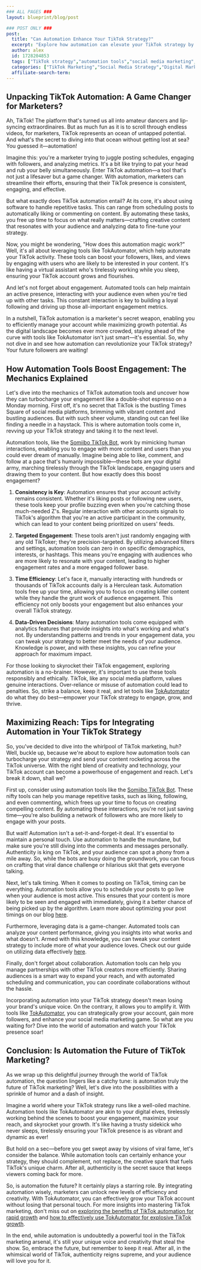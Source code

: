 ```yaml
---
### ALL PAGES ###
layout: blueprint/blog/post

### POST ONLY ###
post:
  title: "Can Automation Enhance Your TikTok Strategy?"
  excerpt: "Explore how automation can elevate your TikTok strategy by increasing engagement and maximizing reach, offering a competitive edge in social media marketing."
  author: alex
  id: 1728204853
  tags: ["TikTok strategy","automation tools","social media marketing","engagement"]
  categories: ["TikTok Marketing","Social Media Strategy","Digital Marketing"]
  affiliate-search-term: 
---
```


## Unpacking TikTok Automation: A Game Changer for Marketers?

Ah, TikTok! The platform that's turned us all into amateur dancers and lip-syncing extraordinaires. But as much fun as it is to scroll through endless videos, for marketers, TikTok represents an ocean of untapped potential. And what's the secret to diving into that ocean without getting lost at sea? You guessed it—automation!

Imagine this: you're a marketer trying to juggle posting schedules, engaging with followers, and analyzing metrics. It's a bit like trying to pat your head and rub your belly simultaneously. Enter TikTok automation—a tool that's not just a lifesaver but a game changer. With automation, marketers can streamline their efforts, ensuring that their TikTok presence is consistent, engaging, and effective.

But what exactly does TikTok automation entail? At its core, it's about using software to handle repetitive tasks. This can range from scheduling posts to automatically liking or commenting on content. By automating these tasks, you free up time to focus on what really matters—crafting creative content that resonates with your audience and analyzing data to fine-tune your strategy.

Now, you might be wondering, "How does this automation magic work?" Well, it's all about leveraging tools like TokAutomator, which help automate your TikTok activity. These tools can boost your followers, likes, and views by engaging with users who are likely to be interested in your content. It's like having a virtual assistant who's tirelessly working while you sleep, ensuring your TikTok account grows and flourishes.

And let's not forget about engagement. Automated tools can help maintain an active presence, interacting with your audience even when you're tied up with other tasks. This constant interaction is key to building a loyal following and driving up those all-important engagement metrics.

In a nutshell, TikTok automation is a marketer's secret weapon, enabling you to efficiently manage your account while maximizing growth potential. As the digital landscape becomes ever more crowded, staying ahead of the curve with tools like TokAutomator isn't just smart—it's essential. So, why not dive in and see how automation can revolutionize your TikTok strategy? Your future followers are waiting!

## How Automation Tools Boost Engagement: The Mechanics Explained

Let's dive into the mechanics of TikTok automation tools and uncover how they can turbocharge your engagement like a double-shot espresso on a Monday morning. First off, it's no secret that TikTok is the bustling Times Square of social media platforms, brimming with vibrant content and bustling audiences. But with such sheer volume, standing out can feel like finding a needle in a haystack. This is where automation tools come in, revving up your TikTok strategy and taking it to the next level.

Automation tools, like the [Somiibo TikTok Bot](https://somiibo.com/platforms/tiktok-bot), work by mimicking human interactions, enabling you to engage with more content and users than you could ever dream of manually. Imagine being able to like, comment, and follow at a pace that's humanly impossible—these bots are your digital army, marching tirelessly through the TikTok landscape, engaging users and drawing them to your content. But how exactly does this boost engagement?

1. **Consistency is Key**: Automation ensures that your account activity remains consistent. Whether it's liking posts or following new users, these tools keep your profile buzzing even when you're catching those much-needed Z's. Regular interaction with other accounts signals to TikTok's algorithm that you're an active participant in the community, which can lead to your content being prioritized on users' feeds.



2. **Targeted Engagement**: These tools aren't just randomly engaging with any old TikToker; they're precision-targeted. By utilizing advanced filters and settings, automation tools can zero in on specific demographics, interests, or hashtags. This means you're engaging with audiences who are more likely to resonate with your content, leading to higher engagement rates and a more engaged follower base.

3. **Time Efficiency**: Let's face it, manually interacting with hundreds or thousands of TikTok accounts daily is a Herculean task. Automation tools free up your time, allowing you to focus on creating killer content while they handle the grunt work of audience engagement. This efficiency not only boosts your engagement but also enhances your overall TikTok strategy.

4. **Data-Driven Decisions**: Many automation tools come equipped with analytics features that provide insights into what's working and what's not. By understanding patterns and trends in your engagement data, you can tweak your strategy to better meet the needs of your audience. Knowledge is power, and with these insights, you can refine your approach for maximum impact.

For those looking to skyrocket their TikTok engagement, exploring automation is a no-brainer. However, it's important to use these tools responsibly and ethically. TikTok, like any social media platform, values genuine interactions. Over-reliance or misuse of automation could lead to penalties. So, strike a balance, keep it real, and let tools like [TokAutomator](https://tokautomator.com/blog/how-to-skyrocket-your-tiktok-engagement-with-tokautomator) do what they do best—empower your TikTok strategy to engage, grow, and thrive.

## Maximizing Reach: Tips for Integrating Automation in Your TikTok Strategy

So, you've decided to dive into the whirlpool of TikTok marketing, huh? Well, buckle up, because we're about to explore how automation tools can turbocharge your strategy and send your content rocketing across the TikTok universe. With the right blend of creativity and technology, your TikTok account can become a powerhouse of engagement and reach. Let's break it down, shall we?

First up, consider using automation tools like the [Somiibo TikTok Bot](https://tokautomator.com/blog/how-to-use-the-somiibo-tiktok-bot-for-explosive-account-growth). These nifty tools can help you manage repetitive tasks, such as liking, following, and even commenting, which frees up your time to focus on creating compelling content. By automating these interactions, you're not just saving time—you're also building a network of followers who are more likely to engage with your posts.

But wait! Automation isn't a set-it-and-forget-it deal. It's essential to maintain a personal touch. Use automation to handle the mundane, but make sure you're still diving into the comments and messages personally. Authenticity is king on TikTok, and your audience can spot a phony from a mile away. So, while the bots are busy doing the groundwork, you can focus on crafting that viral dance challenge or hilarious skit that gets everyone talking.

Next, let's talk timing. When it comes to posting on TikTok, timing can be everything. Automation tools allow you to schedule your posts to go live when your audience is most active. This ensures that your content is more likely to be seen and engaged with immediately, giving it a better chance of being picked up by the algorithm. Learn more about optimizing your post timings on our blog [here](https://tokautomator.com/blog/maximizing-tiktok-growth-tips-for-using-automated-tools-effectively).

Furthermore, leveraging data is a game-changer. Automated tools can analyze your content performance, giving you insights into what works and what doesn't. Armed with this knowledge, you can tweak your content strategy to include more of what your audience loves. Check out our guide on utilizing data effectively [here](https://tokautomator.com/blog/the-ultimate-guide-to-growing-your-tiktok-account-with-tokautomator).

Finally, don't forget about collaboration. Automation tools can help you manage partnerships with other TikTok creators more efficiently. Sharing audiences is a smart way to expand your reach, and with automated scheduling and communication, you can coordinate collaborations without the hassle.



Incorporating automation into your TikTok strategy doesn't mean losing your brand's unique voice. On the contrary, it allows you to amplify it. With tools like [TokAutomator](https://tokautomator.com/blog/leveraging-tokautomator-advanced-techniques-for-maximum-tiktok-engagement), you can strategically grow your account, gain more followers, and enhance your social media marketing game. So what are you waiting for? Dive into the world of automation and watch your TikTok presence soar!

## Conclusion: Is Automation the Future of TikTok Marketing?

As we wrap up this delightful journey through the world of TikTok automation, the question lingers like a catchy tune: is automation truly the future of TikTok marketing? Well, let's dive into the possibilities with a sprinkle of humor and a dash of insight.

Imagine a world where your TikTok strategy runs like a well-oiled machine. Automation tools like TokAutomator are akin to your digital elves, tirelessly working behind the scenes to boost your engagement, maximize your reach, and skyrocket your growth. It's like having a trusty sidekick who never sleeps, tirelessly ensuring your TikTok presence is as vibrant and dynamic as ever!

But hold on a sec—before you get swept away by visions of viral fame, let's consider the balance. While automation tools can certainly enhance your strategy, they should complement, not replace, the creative spark that fuels TikTok's unique charm. After all, authenticity is the secret sauce that keeps viewers coming back for more.

So, is automation the future? It certainly plays a starring role. By integrating automation wisely, marketers can unlock new levels of efficiency and creativity. With TokAutomator, you can effectively grow your TikTok account without losing that personal touch. For more insights into mastering TikTok marketing, don't miss out on [exploring the benefits of TikTok automation for rapid growth](https://tokautomator.com/blog/exploring-the-benefits-of-tiktok-automation-for-rapid-growth) and [how to effectively use TokAutomator for explosive TikTok growth](https://tokautomator.com/blog/how-to-effectively-use-tokautomator-for-explosive-tiktok-growth).

In the end, while automation is undoubtedly a powerful tool in the TikTok marketing arsenal, it's still your unique voice and creativity that steal the show. So, embrace the future, but remember to keep it real. After all, in the whimsical world of TikTok, authenticity reigns supreme, and your audience will love you for it.
